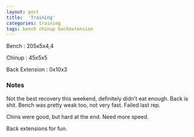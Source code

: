 ```yaml
---
layout: post
title:  'Training'
categories: training
tags: bench chinup backextension
---
```


Bench       :   205x5x4,4

Chinup      :   45x5x5

Back Extension : 0x10x3

### Notes

Not the best recovery this weekend, definitely didn't eat enough. Back is shit. Bench was
pretty weak too, not very fast. Failed last rep.

Chins were good, but hard at the end. Need more speed.

Back extensions for fun.
